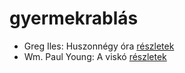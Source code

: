 # gyermekrablás

- Greg Iles: Huszonnégy óra [részletek](../_details/Greg%20Iles.md#id_780)
- Wm. Paul Young: A viskó [részletek](../_details/Wm.%20Paul%20Young.md#id_962)